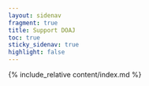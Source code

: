 ```yaml
---
layout: sidenav
fragment: true
title: Support DOAJ
toc: true
sticky_sidenav: true
highlight: false
---
```


{% include_relative content/index.md %}
